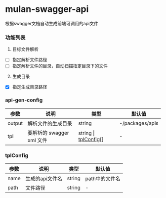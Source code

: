 # mulan-swagger-api

根据swagger文档自动生成前端可调用的api文件

### 功能列表

1. 目标文件解析
- [ ] 指定解析文件路径
- [ ] 指定解析文件的目录，自动扫描指定目录下的文件

2. 生成目录
- [x] 指定生成目录路径

### api-gen-config

| 参数       | 说明 |         类型 | 默认值 |
| -- | -- | -- | -- |
| output     |  解析文件的生成目录  |     string | -/packages/apis |
| tpl     |  要解析的 swagger xml 文件  |     string &#124; [tplConfig](#tplConfig)[] | - |

### tplConfig

| 参数       | 说明 |         类型 | 默认值 |
| -- | -- | -- | -- |
| name     |  生成的api文件名  |     string | path中的文件名 |
| path     |  文件路径  |     string | - |





